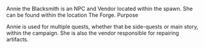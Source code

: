 Annie the Blacksmith is an NPC and Vendor located within the spawn. She can be found within the location The Forge.
Purpose

Annie is used for multiple quests, whether that be side-quests or main story, within the campaign. She is also the vendor responsible for repairing artifacts.